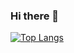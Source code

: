 ### Hi there 👋

[![Top Langs](https://github-readme-stats.vercel.app/api/top-langs/?username=VinceDeslo&hide=SCSS,CSS)](https://github.com/VinceDeslo/github-readme-stats)
